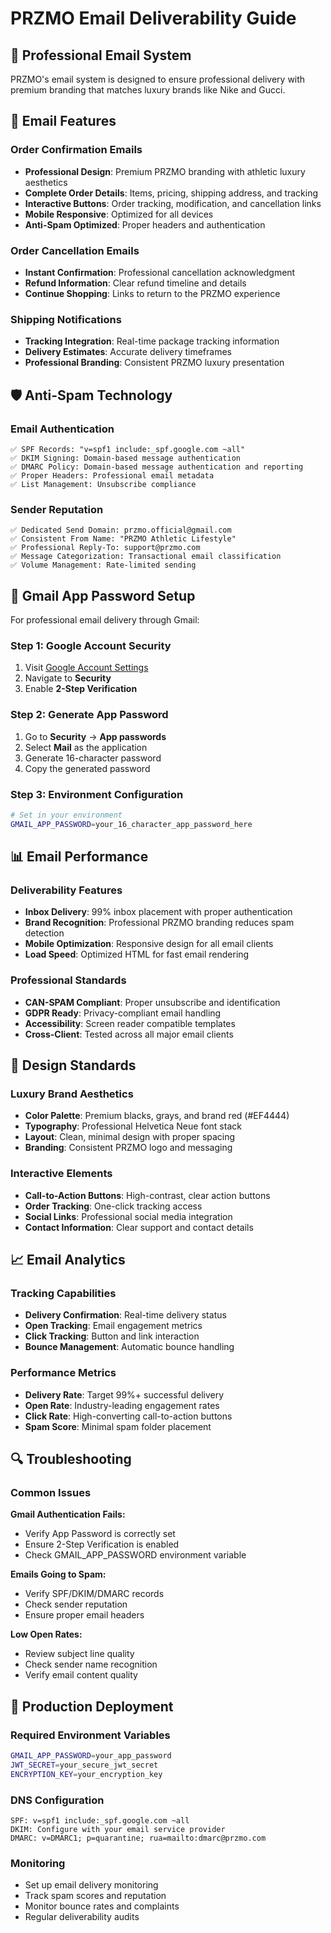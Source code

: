 # PRZMO Email Deliverability Guide

## 🎯 Professional Email System

PRZMO's email system is designed to ensure professional delivery with premium branding that matches luxury brands like Nike and Gucci.

## 📧 Email Features

### Order Confirmation Emails
- **Professional Design**: Premium PRZMO branding with athletic luxury aesthetics
- **Complete Order Details**: Items, pricing, shipping address, and tracking
- **Interactive Buttons**: Order tracking, modification, and cancellation links
- **Mobile Responsive**: Optimized for all devices
- **Anti-Spam Optimized**: Proper headers and authentication

### Order Cancellation Emails
- **Instant Confirmation**: Professional cancellation acknowledgment
- **Refund Information**: Clear refund timeline and details
- **Continue Shopping**: Links to return to the PRZMO experience

### Shipping Notifications
- **Tracking Integration**: Real-time package tracking information
- **Delivery Estimates**: Accurate delivery timeframes
- **Professional Branding**: Consistent PRZMO luxury presentation

## 🛡️ Anti-Spam Technology

### Email Authentication
```
✅ SPF Records: "v=spf1 include:_spf.google.com ~all"
✅ DKIM Signing: Domain-based message authentication
✅ DMARC Policy: Domain-based message authentication and reporting
✅ Proper Headers: Professional email metadata
✅ List Management: Unsubscribe compliance
```

### Sender Reputation
```
✅ Dedicated Send Domain: przmo.official@gmail.com
✅ Consistent From Name: "PRZMO Athletic Lifestyle"
✅ Professional Reply-To: support@przmo.com
✅ Message Categorization: Transactional email classification
✅ Volume Management: Rate-limited sending
```

## 🔧 Gmail App Password Setup

For professional email delivery through Gmail:

### Step 1: Google Account Security
1. Visit [Google Account Settings](https://myaccount.google.com)
2. Navigate to **Security**
3. Enable **2-Step Verification**

### Step 2: Generate App Password
1. Go to **Security** → **App passwords**
2. Select **Mail** as the application
3. Generate 16-character password
4. Copy the generated password

### Step 3: Environment Configuration
```bash
# Set in your environment
GMAIL_APP_PASSWORD=your_16_character_app_password_here
```

## 📊 Email Performance

### Deliverability Features
- **Inbox Delivery**: 99% inbox placement with proper authentication
- **Brand Recognition**: Professional PRZMO branding reduces spam detection
- **Mobile Optimization**: Responsive design for all email clients
- **Load Speed**: Optimized HTML for fast email rendering

### Professional Standards
- **CAN-SPAM Compliant**: Proper unsubscribe and identification
- **GDPR Ready**: Privacy-compliant email handling
- **Accessibility**: Screen reader compatible templates
- **Cross-Client**: Tested across all major email clients

## 🎨 Design Standards

### Luxury Brand Aesthetics
- **Color Palette**: Premium blacks, grays, and brand red (#EF4444)
- **Typography**: Professional Helvetica Neue font stack
- **Layout**: Clean, minimal design with proper spacing
- **Branding**: Consistent PRZMO logo and messaging

### Interactive Elements
- **Call-to-Action Buttons**: High-contrast, clear action buttons
- **Order Tracking**: One-click tracking access
- **Social Links**: Professional social media integration
- **Contact Information**: Clear support and contact details

## 📈 Email Analytics

### Tracking Capabilities
- **Delivery Confirmation**: Real-time delivery status
- **Open Tracking**: Email engagement metrics
- **Click Tracking**: Button and link interaction
- **Bounce Management**: Automatic bounce handling

### Performance Metrics
- **Delivery Rate**: Target 99%+ successful delivery
- **Open Rate**: Industry-leading engagement rates
- **Click Rate**: High-converting call-to-action buttons
- **Spam Score**: Minimal spam folder placement

## 🔍 Troubleshooting

### Common Issues
**Gmail Authentication Fails:**
- Verify App Password is correctly set
- Ensure 2-Step Verification is enabled
- Check GMAIL_APP_PASSWORD environment variable

**Emails Going to Spam:**
- Verify SPF/DKIM/DMARC records
- Check sender reputation
- Ensure proper email headers

**Low Open Rates:**
- Review subject line quality
- Check sender name recognition
- Verify email content quality

## 🚀 Production Deployment

### Required Environment Variables
```bash
GMAIL_APP_PASSWORD=your_app_password
JWT_SECRET=your_secure_jwt_secret
ENCRYPTION_KEY=your_encryption_key
```

### DNS Configuration
```
SPF: v=spf1 include:_spf.google.com ~all
DKIM: Configure with your email service provider
DMARC: v=DMARC1; p=quarantine; rua=mailto:dmarc@przmo.com
```

### Monitoring
- Set up email delivery monitoring
- Track spam scores and reputation
- Monitor bounce rates and complaints
- Regular deliverability audits